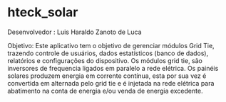 # hteck_solar

Desenvolvedor : Luis Haraldo Zanoto de Luca

Objetivo:
Este aplicativo tem o objetivo de gerenciar módulos Grid Tie, trazendo controle de
usuários, dados estatísticos (banco de dados), relatórios e configurações do dispositivo.
Os módulos grid tie, são inversores de frequencia ligados em paralelo a rede elétrica.
Os painéis solares produzem energia em corrente contínua, esta por sua vez é convertida
em alternada pelo grid tie e é injetada na rede elétrica para abatimento na conta de
energia e/ou venda de energia excedente.